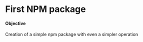 # First NPM package

#### Objective

Creation of a simple npm package with even a simpler operation 